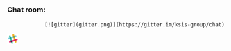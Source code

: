 ### Chat room:

                [![gitter](gitter.png)](https://gitter.im/ksis-group/chat)
[![slack](slack.png)](https://ksis.slack.com/messages/chat/) 
